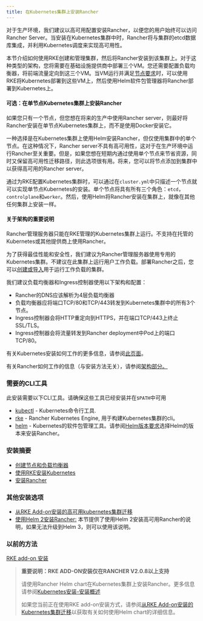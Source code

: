 ```yaml
---
title: 在Kubernetes集群上安装Rancher
---
```


对于生产环境，我们建议以高可用配置安装Rancher，以便您的用户始终可以访问Rancher Server。当安装在Kubernetes集群中时，Rancher将与集群的etcd数据库集成，并利用Kubernetes调度来实现高可用性。

本节介绍如何使用RKE创建和管理集群，然后将Rancher安装到该集群上。对于这种类型的架构，您将需要在基础设施提供商中部署三个VM。您还需要配置负载均衡器，将前端流量定向到这三个VM。当VM运行并满足[节点要求](/docs/installation/requirements)时，可以使用RKE将Kubernetes部署到这些VM上，然后使用Helm软件包管理器将Rancher部署到Kubernetes上。

#### 可选：在单节点Kubernetes集群上安装Rancher

如果您只有一个节点，但您想在将来的生产中使用Rancher server，则最好将Rancher安装在单节点Kubernetes集群上，而不是使用Docker安装它。

一种选择是在Kubernetes集群上使用Helm安装Rancher，但仅使用集群中的单个节点。在这种情况下，Rancher server不具有高可用性，这对于在生产环境中运行Rancher至关重要。但是，如果您想在短期内通过使用单个节点来节省资源，同时又保留高可用性迁移路径，则此选项很有用。将来，您可以将节点添加到集群中以获得高可用的Rancher server。

通过为RKE配置Kubernetes集群时，可以通过在`cluster.yml`中只描述一个节点就可以实现单节点Kubernetes的安装。单个节点将具有所有三个角色：`etcd`，`controlplane`和`worker`。然后，使用Helm将Rancher安装在集群上，就像在其他任何集群上安装一样。

#### 关于架构的重要说明

Rancher管理服务器只能在RKE管理的Kubernetes集群上运行。不支持在托管的Kubernetes或其他提供商上使用Rancher。

为了获得最佳性能和安全性，我们建议为Rancher管理服务器使用专用的Kubernetes集群。不建议在此集群上运行用户工作负载。部署Rancher之后，您可以[创建或导入](/docs/cluster-provisioning/#cluster-creation-in-rancher)用于运行工作负载的集群。

我们建议负载均衡器和Ingress控制器使用以下架构和配置：

- Rancher的DNS应该解析为4层负载均衡器
- 负载均衡器应将端口TCP/80和TCP/443转发到Kubernetes集群中的所有3个节点。
- Ingress控制器会将HTTP重定向到HTTPS，并在端口TCP/443上终止SSL/TLS。
- Ingress控制器会将流量转发到Rancher deployment中Pod上的端口TCP/80。

有关Kubernetes安装如何工作的更多信息，请参阅[此页面](/docs/installation/how-ha-works)。

有关Rancher如何工作的信息（与安装方法无关），请参阅[架构部分。](/docs/overview/architecture)

### 需要的CLI工具

此安装需要以下CLI工具。请确保这些工具已经安装并在`$PATH`中可用

- [kubectl](https://kubernetes.io/docs/tasks/tools/install-kubectl/#install-kubectl) - Kubernetes命令行工具.
- [rke]({{<baseurl>}}/rke/latest/en/installation/) - Rancher Kubernetes Engine, 用于构建Kubernetes集群的cli。
- [helm](https://docs.helm.sh/using_helm/#installing-helm) - Kubernetes的软件包管理工具。请参阅[Helm版本要求](/docs/installation/options/helm-version)选择Helm的版本来安装Rancher。

### 安装摘要

- [创建节点和负载均衡器](/docs/installation/k8s-install/create-nodes-lb/)
- [使用RKE安装Kubernetes](/docs/installation/k8s-install/kubernetes-rke/)
- [安装Rancher](/docs/installation/k8s-install/helm-rancher/)

### 其他安装选项

- [从RKE Add-on安装的高可用kubernetes集群迁移](/docs/upgrades/upgrades/migrating-from-rke-add-on/)
- [使用Helm 2安装Rancher:](/docs/installation/options/helm2) 本节提供了使用Helm 2安装高可用Rancher的说明，如果无法升级到Helm 3，则可以使用该说明。

### 以前的方法

[RKE add-on 安装](/docs/installation/options/rke-add-on/)

> **重要说明：RKE ADD-ON安装仅在RANCHER V2.0.8以上支持**
>
> 请使用Rancher Helm chart在Kubernetes集群上安装Rancher。更多信息请参阅[Kubernetes安装-安装概述](/docs/installation/k8s-install/#installation-outline)
>
> 如果您当前正在使用RKE add-on安装方式，请参阅[从RKE Add-on安装的Kubernetes集群迁移](/docs/upgrades/upgrades/migrating-from-rke-add-on/)以获取有关如何使用Helm chart的详细信息。
